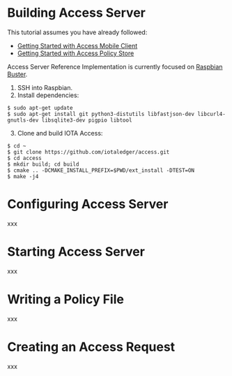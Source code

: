 # Building Access Server

This tutorial assumes you have already followed:
- [Getting Started with Access Mobile Client]()
- [Getting Started with Access Policy Store]()

Access Server Reference Implementation is currently focused on [Raspbian Buster](https://www.raspberrypi.org/blog/buster-the-new-version-of-raspbian/).

1. SSH into Raspbian.
2. Install dependencies:
```
$ sudo apt-get update
$ sudo apt-get install git python3-distutils libfastjson-dev libcurl4-gnutls-dev libsqlite3-dev pigpio libtool
```

3. Clone and build IOTA Access:
```
$ cd ~
$ git clone https://github.com/iotaledger/access.git
$ cd access
$ mkdir build; cd build
$ cmake .. -DCMAKE_INSTALL_PREFIX=$PWD/ext_install -DTEST=ON
$ make -j4
```

# Configuring Access Server
<!--
ToDo: write this
-->
xxx

# Starting Access Server
<!--
ToDo: write this
-->
xxx

# Writing a Policy File
<!--
ToDo: write this
-->
xxx

# Creating an Access Request
<!--
ToDo: write this
-->
xxx
